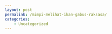 ```yaml
---
layout: post
permalink: /mimpi-melihat-ikan-gabus-raksasa/
categories:
    - Uncategorized
---
```


